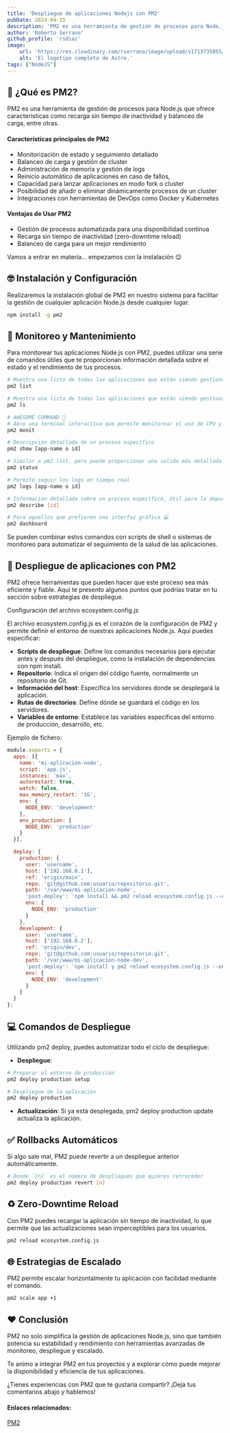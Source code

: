 ```yaml
---
title: 'Despliegue de aplicaciones Nodejs con PM2'
pubDate: 2024-04-15
description: 'PM2 es una herramienta de gestión de procesos para Node.js con características como recarga sin tiempo de inactividad y balanceo de carga.'
author: 'Roberto Serrano'
github_profile: 'rsdiaz'
image:
    url: 'https://res.cloudinary.com/rserrano/image/upload/v1713735855/DALL_E_2024-04-13_11.11.56_-_Design_a_minimalist_image_representing_a_high-availability_application._The_image_should_include_abstract_interconnected_nodes_with_a_continuous_loop_hbarzt_qzhfxc.png'
    alt: 'El logotipo completo de Astro.'
tags: ["NodeJS"]
---
```

## 🤔 ¿Qué es PM2?

PM2 es una herramienta de gestión de procesos para Node.js que ofrece características como recarga sin tiempo de inactividad y balanceo de carga, entre otras.

#### Características principales de PM2

- Monitorización de estado y seguimiento detallado
- Balanceo de carga y gestión de cluster
- Administración de memoria y gestión de logs
- Reinicio automático de aplicaciones en caso de fallos,
- Capacidad para lanzar aplicaciones en modo fork o cluster
- Posibilidad de añadir o eliminar dinámicamente procesos de un cluster
- Integraciones con herramientas de DevOps como Docker y Kubernetes

#### Ventajas de Usar PM2
- Gestión de procesos automatizada para una disponibilidad continua
- Recarga sin tiempo de inactividad (zero-downtime reload)
- Balanceo de carga para un mejor rendimiento

Vamos a entrar en materia… empezamos con la instalación 😉

## 🤓 Instalación y Configuración

Realizaremos la instalación global de PM2 en nuestro sistema para facilitar la gestión de cualquier aplicación Node.js desde cualquier lugar.

```sh
npm install -g pm2
```

## 🧐 Monitoreo y Mantenimiento

Para monitorear tus aplicaciones Node.js con PM2, puedes utilizar una serie de comandos útiles que te proporcionan información detallada sobre el estado y el rendimiento de tus procesos.

```sh
# Muestra una lista de todas las aplicaciones que están siendo gestionadas por PM2
pm2 list

# Muestra una lista de todas las aplicaciones que están siendo gestionadas por PM2 con más detalle
pm2 ls

# AWESOME COMMAND 🚨
# Abre una terminal interactiva que permite monitorear el uso de CPU y memoria de cada aplicación en tiempo real
pm2 monit

# Descripción detallada de un proceso específico
pm2 show [app-name o id]

# Similar a pm2 list, pero puede proporcionar una salida más detallada dependiendo de las versiones de PM2
pm2 status

# Permite seguir los logs en tiempo real
pm2 logs [app-name o id]

# Información detallada sobre un proceso específico, útil para la depuración
pm2 describe [id]

# Para aquellos que prefieren una interfaz gráfica 💻
pm2 dashboard
```

Se pueden combinar estos comandos con scripts de shell o sistemas de monitoreo para automatizar el seguimiento de la salud de las aplicaciones.

## 🚀 Despliegue de aplicaciones con PM2

PM2 ofrece herramientas que pueden hacer que este proceso sea más eficiente y fiable. Aquí te presento algunos puntos que podrías tratar en tu sección sobre estrategias de despliegue.

Configuración del archivo ecosystem.config.js

El archivo ecosystem.config.js es el corazón de la configuración de PM2 y permite definir el entorno de nuestras aplicaciones Node.js. Aquí puedes especificar:

- **Scripts de despliegue**: Define los comandos necesarios para ejecutar antes y después del despliegue, como la instalación de dependencias con npm install.
- **Repositorio**: Indica el origen del código fuente, normalmente un repositorio de Git.
- **Información del host**: Especifica los servidores donde se desplegará la aplicación.
- **Rutas de directorios**: Define dónde se guardará el código en los servidores.
- **Variables de entorno**: Establece las variables específicas del entorno de producción, desarrollo, etc.

Ejemplo de fichero:

```javascript
module.exports = {
  apps: [{
    name: 'mi-aplicacion-node',
    script: 'app.js',
    instances: 'max',
    autorestart: true,
    watch: false,
    max_memory_restart: '1G',
    env: {
      NODE_ENV: 'development'
    },
    env_production: {
      NODE_ENV: 'production'
    }
  }],

  deploy: {
    production: {
      user: 'username',
      host: ['192.168.0.1'],
      ref: 'origin/main',
      repo: 'git@github.com:usuario/repositorio.git',
      path: '/var/www/mi-aplicacion-node',
      'post-deploy': 'npm install && pm2 reload ecosystem.config.js --env production',
      env: {
        NODE_ENV: 'production'
      }
    },
    development: {
      user: 'username',
      host: ['192.168.0.2'],
      ref: 'origin/dev',
      repo: 'git@github.com:usuario/repositorio.git',
      path: '/var/www/mi-aplicacion-node-dev',
      'post-deploy': 'npm install y pm2 reload ecosystem.config.js --env development',
      env: {
        NODE_ENV: 'development'
      }
    }
  }
};
```

## 💻 Comandos de Despliegue

Utilizando pm2 deploy, puedes automatizar todo el ciclo de despliegue:

- **Despliegue**:
```sh
# Preparar el entorno de producción
pm2 deploy production setup

# Despliegue de la aplicación
pm2 deploy production
```

- **Actualización**: Si ya está desplegada, pm2 deploy production update actualiza la aplicación.

## ✅ Rollbacks Automáticos

Si algo sale mal, PM2 puede revertir a un despliegue anterior automáticamente.

```sh
# Donde `[n]` es el número de despliegues que quieres retroceder
pm2 deploy production revert [n]
```

## ♻️ Zero-Downtime Reload

Con PM2 puedes recargar la aplicación sin tiempo de inactividad, lo que permite que las actualizaciones sean imperceptibles para los usuarios.

```sh
pm2 reload ecosystem.config.js
```

## 🌐 Estrategias de Escalado

PM2 permite escalar horizontalmente tu aplicación con facilidad mediante el comando.

```sh
pm2 scale app +1
```

## ❤️ Conclusión

PM2 no solo simplifica la gestión de aplicaciones Node.js, sino que también potencia su estabilidad y rendimiento con herramientas avanzadas de monitoreo, despliegue y escalado.

Te animo a integrar PM2 en tus proyectos y a explorar cómo puede mejorar la disponibilidad y eficiencia de tus aplicaciones.

¿Tienes experiencias con PM2 que te gustaría compartir? ¡Deja tus comentarios abajo y hablemos!

#### Enlaces relacionados:
[PM2](https://pm2.keymetrics.io/)